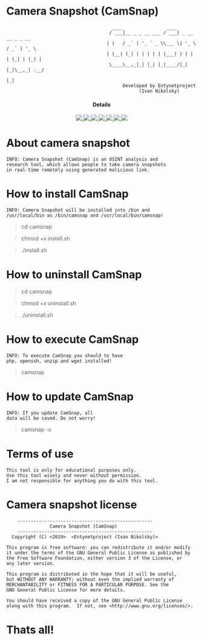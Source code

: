# Camera Snapshot (CamSnap)                

                                           ____                ____                    
                                          / ___|__ _ _ __ ___ / ___| _ __   __ _ _ __  
                                         | |   / _` | '_ ` _ \\___ \| '_ \ / _` | '_ \ 
                                         | |__| (_| | | | | | |___) | | | | (_| | |_) |
                                          \____\__,_|_| |_| |_|____/|_| |_|\__,_| .__/ 
                                                                                |_|    
                                               Developed by Entynetproject                
                                                     (Ivan Nikolsky)                



<h4 align="center">Details</h4>
<p align="center">
  <a href="http://entynetproject.simplesite.com/">
    <img src="https://img.shields.io/badge/entynetproject-Ivan%20Nikolsky-blue.svg">
  </a> 
  <a href="https://github.com/entynetproject/camsnap/releases">
    <img src="https://img.shields.io/github/release/entynetproject/camsnap.svg">
  </a>
  <a href="https://wikipedia.org/wiki/Shell_script">
    <img src="https://img.shields.io/badge/language-shell-green.svg">
 </a>
  <a href="https://github.com/entynetproject/camsnap">
      <img src="https://img.shields.io/badge/portfwd-serveo/ngrok-red.svg?maxAge=2592000">
  </a>
  <a href="https://github.com/entynetproject/camsnap/issues?q=is%3Aissue+is%3Aclosed">
      <img src="https://img.shields.io/github/issues/entynetproject/camsnap.svg">
  </a>
  <a href="https://github.com/entynetproject/camsnap/wiki">
      <img src="https://img.shields.io/badge/wiki%20-camsnap-lightgrey.svg">
 </a>
<a href="https://twitter.com/entynetproject">
    <img src="https://img.shields.io/badge/twitter-entynetproject-blue.svg">
 </a>
</p>

# About camera snapshot

    INFO: Camera Snapshot (CamSnap) is an OSINT analysis and 
    research tool, which allows people to take camera snapshots 
    in real-time remotely using generated malicious link. 

# How to install CamSnap

    INFO: Camera Snapshot will be installed into /bin and 
    /usr/local/bin as /bin/camsnap and /usr/local/bin/camsnap!

> cd camsnap

> chmod +x install.sh

> ./install.sh

# How to uninstall CamSnap 

> cd camsnap

> chmod +x uninstall.sh

> ./uninstall.sh

# How to execute CamSnap

    INFO: To execute CamSnap you should to have 
    php, openssh, unzip and wget installed!

> camsnap

# How to update CamSnap

    INFO: If you update CamSnap, all 
    data will be saved. Do not worry!

> camsnap -u


# Terms of use

    This tool is only for educational purposes only.
    Use this tool wisely and never without permission.
    I am not responsible for anything you do with this tool.

# Camera snapshot license

        --------------------------------------------------
                    Camera Snapshot (CamSnap)         
        --------------------------------------------------
      Copyright (C) <2019>  <Entynetproject (Ivan Nikolsky)>

    This program is free software: you can redistribute it and/or modify
    it under the terms of the GNU General Public License as published by
    the Free Software Foundation, either version 3 of the License, or
    any later version.

    This program is distributed in the hope that it will be useful,
    but WITHOUT ANY WARRANTY; without even the implied warranty of
    MERCHANTABILITY or FITNESS FOR A PARTICULAR PURPOSE. See the
    GNU General Public License for more details.

    You should have received a copy of the GNU General Public License
    along with this program.  If not, see <http://www.gnu.org/licenses/>.
        

# Thats all!
